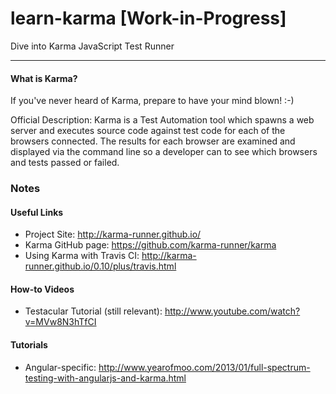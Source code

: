 learn-karma [Work-in-Progress]
===========

Dive into Karma JavaScript Test Runner

- - -

#### What is Karma?

If you've never heard of Karma, prepare to have your mind blown! :-)

Official Description: Karma is a Test Automation tool which spawns a web server 
and executes source code against test code for each of the browsers connected. 
The results for each browser are examined and displayed via the command line 
so a developer can to see which browsers and tests passed or failed.




### Notes

#### Useful Links

- Project Site: http://karma-runner.github.io/
- Karma GitHub page: https://github.com/karma-runner/karma
- Using Karma with Travis CI: http://karma-runner.github.io/0.10/plus/travis.html

#### How-to Videos

- Testacular Tutorial (still relevant): http://www.youtube.com/watch?v=MVw8N3hTfCI

#### Tutorials

- Angular-specific: http://www.yearofmoo.com/2013/01/full-spectrum-testing-with-angularjs-and-karma.html
